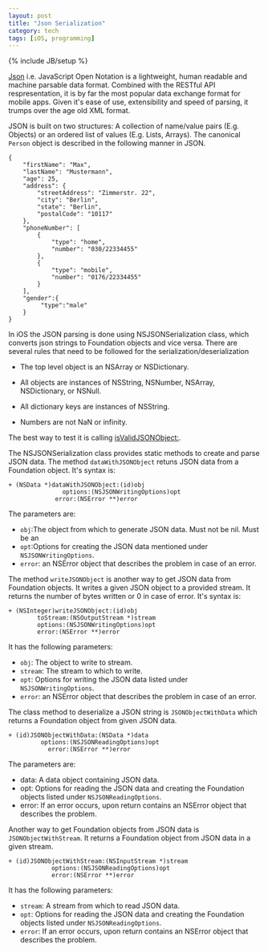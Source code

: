 ```yaml
---
layout: post
title: "Json Serialization"
category: tech
tags: [iOS, programming]
---
```

{% include JB/setup %}

[Json](http://json.org/) i.e. JavaScript Open Notation is a lightweight, human readable and machine parsable data format. Combined with the RESTful API respresentation, it is by far the most popular data exchange format for mobile apps. Given it's ease of use, extensibility and speed of parsing, it trumps over the age old XML format. 

JSON is built on two structures: A collection of name/value pairs (E.g. Objects) or an ordered list of values (E.g. Lists, Arrays). The canonical `Person` object is described in the following manner in JSON.

	{
	    "firstName": "Max",
	    "lastName": "Mustermann",
	    "age": 25,
	    "address": {
	        "streetAddress": "Zimmerstr. 22",
	        "city": "Berlin",
	        "state": "Berlin",
	        "postalCode": "10117"
	    },
	    "phoneNumber": [
	        {
	            "type": "home",
	            "number": "030/22334455"
	        },
	        {
	            "type": "mobile",
	            "number": "0176/22334455"
	        }
	    ],
	    "gender":{
	         "type":"male"
	    }
	}

In iOS the JSON parsing is done using NSJSONSerialization class, which converts json strings to Foundation objects and vice versa. There are several rules that need to be followed for the serialization/deserialization

* The top level object is an NSArray or NSDictionary.

* All objects are instances of NSString, NSNumber, NSArray, NSDictionary, or NSNull.

* All dictionary keys are instances of NSString.

* Numbers are not NaN or infinity.

The best way to test it is calling [isValidJSONObject:](https://developer.apple.com/library/ios/documentation/foundation/reference/nsjsonserialization_class/Reference/Reference.html#//apple_ref/occ/clm/NSJSONSerialization/isValidJSONObject:).

The NSJSONSerialization class provides static methods to create and parse JSON data. The method `dataWithJSONObject` retuns JSON data from a Foundation object. It's syntax is:

	+ (NSData *)dataWithJSONObject:(id)obj
			       options:(NSJSONWritingOptions)opt 
				 error:(NSError **)error

The parameters are: 

* `obj`:The object from which to generate JSON data. Must not be nil. Must be an 
* `opt`:Options for creating the JSON data mentioned under `NSJSONWritingOptions`.
* `error`: an NSError object that describes the problem in case of an error.

The method `writeJSONObject` is another way to get JSON data from Foundation objects. It writes a given JSON object to a provided stream. It returns the number of bytes written or 0 in case of error. It's syntax is: 

	+ (NSInteger)writeJSONObject:(id)obj 
			toStream:(NSOutputStream *)stream 
			options:(NSJSONWritingOptions)opt 
			error:(NSError **)error


It has the following parameters:

* `obj`: The object to write to stream.
* `stream`: The stream to which to write.
* `opt`: Options for writing the JSON data listed under `NSJSONWritingOptions`.
* `error`: an NSError object that describes the problem in case of an error.

The class method to deserialize a JSON string is `JSONObjectWithData`  which returns a Foundation object from given JSON data.

	+ (id)JSONObjectWithData:(NSData *)data 
			 options:(NSJSONReadingOptions)opt 
			   error:(NSError **)error


The parameters are:

* data: A data object containing JSON data.
* opt: Options for reading the JSON data and creating the Foundation objects listed under `NSJSONReadingOptions`.
* error: If an error occurs, upon return contains an NSError object that describes the problem.


Another way to get Foundation objects from JSON data is `JSONObjectWithStream`. It returns a Foundation object from JSON data in a given stream.

	+ (id)JSONObjectWithStream:(NSInputStream *)stream 
				options:(NSJSONReadingOptions)opt 
				error:(NSError **)error

It has the following parameters:

* `stream`: A stream from which to read JSON data. 
* `opt`: Options for reading the JSON data and creating the Foundation objects listed under `NSJSONReadingOptions`.
* `error`: If an error occurs, upon return contains an NSError object that describes the problem.
